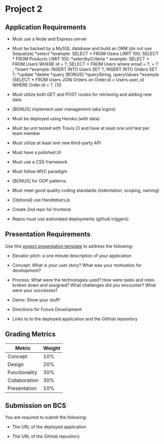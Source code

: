 # Project 2

## Application Requirements

* Must use a Node and Express server

* Must be backed by a MySQL database and build an ORM (do not use Sequelize)
    *select
        *example: SELECT * FROM Users LIMIT 100; SELECT * FROM Products LIMIT 100;
    *selectbyCriteria
        * example: SELECT * FROM Users WHERE id = ?; SELECT * FROM Users where email = ?;
= ? ;
    *insert
        *example: INSERT INTO Users SET ?; INSERT INTO Orders SET ?;
    *update
    *delete
    *query [BONUS]
        *queryString, queryValues
        *example (SELECT * FROM Users JOIN Orders on Order.id = Users.user_id WHERE Order.id = ?, [1])

* Must utilize both GET and POST routes for retrieving and adding new data

* [BONUS] implement user management (aka logins)

* Must be deployed using Heroku (with data)

* Must be unit tested with Travis CI and have at least one unit test per team member

* Must utilize at least one new third-party API

* Must have a polished UI

* Must use a CSS framework

* Must follow MVC paradigm

* [BONUS] for OOP patterns

* Must meet good quality coding standards (indentation, scoping, naming)

* [Optional] use Handlebars.js

* Create 2nd repo for frontend

* Repos must use automated deployments (github triggers)


## Presentation Requirements

Use this [project presentation template](https://docs.google.com/presentation/d/1_u8TKy5zW5UlrVQVnyDEZ0unGI2tjQPDEpA0FNuBKAw/edit?usp=sharing) to address the following: 

* Elevator pitch: a one minute description of your application

* Concept: What is your user story? What was your motivation for development?

* Process: What were the technologies used? How were tasks and roles broken down and assigned? What challenges did you encounter? What were your successes?

* Demo: Show your stuff!

* Directions for Future Development

* Links to to the deployed application and the GitHub repository


## Grading Metrics 

| Metric        | Weight | 
| ---           | ---    |
| Concept       | 10%    |
| Design        | 20%    |
| Functionality | 30%    |
| Collaboration | 30%    |
| Presentation  | 10%    |


## Submission on BCS

You are required to submit the following:

* The URL of the deployed application

* The URL of the GitHub repository